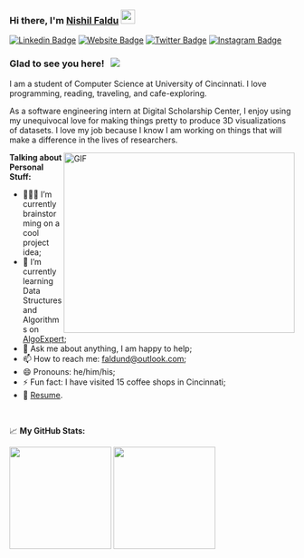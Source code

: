 ### Hi there, I'm <a href="https://www.linkedin.com/in/nishil-faldu/" target="_blank">Nishil Faldu</a> <img src="https://media.giphy.com/media/hvRJCLFzcasrR4ia7z/giphy.gif" width="25px">

[![Linkedin Badge](https://img.shields.io/badge/-LinkedIn-0e76a8?style=flat-square&logo=Linkedin&logoColor=white)](https://www.linkedin.com/in/nishil-faldu/)
[![Website Badge](https://img.shields.io/badge/Website-3b5998?style=flat-square&logo=google-chrome&logoColor=white)](https://www.linkedin.com/in/nishil-faldu/)
[![Twitter Badge](https://img.shields.io/badge/-Twitter-00acee?style=flat-square&logo=Twitter&logoColor=white)](https://twitter.com/FalduNishil)
[![Instagram Badge](https://img.shields.io/badge/-Instagram-e4405f?style=flat-square&logo=Instagram&logoColor=white)](https://www.instagram.com/nishilfaldu/)
<!-- [![Medium Badge](https://img.shields.io/badge/medium-%2312100E.svg?&style=for-square&logo=medium&logoColor=white)](https://gapur-kassym.medium.com/) -->
<!-- [![Telegram Badge](https://img.shields.io/badge/-Telegram-0088cc?style=flat-square&logo=Telegram&logoColor=white)](https://t.me/GKassym) -->

### Glad to see you here! &nbsp; ![](https://visitor-badge.glitch.me/badge?page_id=nishilfaldu.nishilfaldu)

I am a student of Computer Science at University of Cincinnati. I love programming, reading, traveling, and cafe-exploring.

As a software engineering intern at Digital Scholarship Center, I enjoy using my unequivocal love for making things pretty to produce 3D visualizations of datasets. I love my job because I know I am working on things that will make a difference in the lives of researchers.

<img align="right" alt="GIF" src="https://github.com/Gapur/Gapur/blob/master/coding.gif?raw=true" width="408" height="318" />
  

**Talking about Personal Stuff:**

- 👨🏻‍💻 I’m currently brainstorming on a cool project idea;
- 🚀 I’m currently learning Data Structures and Algorithms on [AlgoExpert](https://www.algoexpert.io/product);
- 💬 Ask me about anything, I am happy to help;
- 📫 How to reach me: faldund@outlook.com;
- 😄 Pronouns: he/him/his;
- ⚡ Fun fact: I have visited 15 coffee shops in Cincinnati;
- 📝 [Resume](https://www.linkedin.com/in/nishil-faldu/).

</br>
 
<!-- 📊 **This Week I Spent My Time On:** -->
<!--START_SECTION:waka-->
<!--END_SECTION:waka-->


📈 **My GitHub Stats:**

<p>
  <img height="180em" src="https://github-readme-stats.vercel.app/api?username=nishilfaldu&show_icons=true&hide_border=true&&count_private=true&include_all_commits=true" />
  <img height="180em" src="https://github-readme-stats.vercel.app/api/top-langs/?username=nishilfaldu&exclude_repo=KNN-Image-Classification&show_icons=true&hide_border=true&layout=compact&langs_count=8"/>
</p>




<!-- - 📝 I regulary write articles on [medium](https://nishil-faldu.medium.com); -->

<!--
**nishilfaldu/nishilfaldu** is a ✨ _special_ ✨ repository because its `README.md` (this file) appears on your GitHub profile.

Here are some ideas to get you started:

- 🔭 I’m currently working on ...
- 🌱 I’m currently learning ...
- 👯 I’m looking to collaborate on ...
- 🤔 I’m looking for help with ...
- 💬 Ask me about ...
- 📫 How to reach me: ...
- 😄 Pronouns: ...
- ⚡ Fun fact: ...
-->
